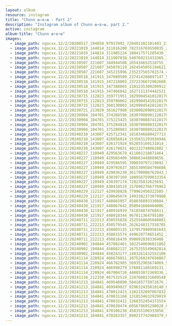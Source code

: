 ```yaml
---
layout: album
resource: instagram
title: "Chunn ✿∘ɷ∘✿ - Part 2"
description: "Instagram album of Chunn ✿∘ɷ∘✿, part 2."
active: instagram
album-title: "Chunn ✿∘ɷ∘✿"
images:
  - image_path: ngocxx.12/2/20200517_194850_97917092_720491102101493_2356863188925392377_n.jpg
  - image_path: ngocxx.12/2/20221019_144814_311816200_782316769550035_2025605562068915827_n.jpg
  - image_path: ngocxx.12/2/20221019_144814_311905224_180417571205430_741636861313198307_n.jpg
  - image_path: ngocxx.12/2/20221019_144814_311907038_540769231433365_3483899092080509831_n.jpg
  - image_path: ngocxx.12/2/20230507_221607_344944568_265434652518755_1868335363474573469_n.jpg
  - image_path: ngocxx.12/2/20230507_221607_345078119_1024545055194621_4145146722679103460_n.jpg
  - image_path: ngocxx.12/2/20230507_221607_345215996_235237565781574_4555925225916078292_n.jpg
  - image_path: ngocxx.12/2/20230518_141915_347089509_237414208897147_5831164432367616999_n.jpg
  - image_path: ngocxx.12/2/20230518_141915_347218003_2372236672962608_1779011672968160282_n.jpg
  - image_path: ngocxx.12/2/20230518_141915_347388865_1181235309209912_20835064311005142_n.jpg
  - image_path: ngocxx.12/2/20230518_141915_347466042_1627111374442521_7330821164461778135_n.jpg
  - image_path: ngocxx.12/2/20230715_112823_359771951_18299045410128170_1239353120721633788_n.jpg
  - image_path: ngocxx.12/2/20230715_112823_359790062_18299045419128170_8309166472485037703_n.jpg
  - image_path: ngocxx.12/2/20230715_112823_360130803_18299045428128170_98153042941629157_n.jpg
  - image_path: ngocxx.12/2/20230721_213020_361627980_18300020989128170_2902156171621556454_n.jpg
  - image_path: ngocxx.12/2/20230904_104701_374268598_18307008901128170_5169312778121508996_n.jpg
  - image_path: ngocxx.12/2/20230904_104701_375223425_18307008874128170_9085147850004936874_n.jpg
  - image_path: ngocxx.12/2/20230904_104701_375284018_18307008883128170_807959412260433830_n.jpg
  - image_path: ngocxx.12/2/20230904_104701_375288983_18307008892128170_9021415159337427824_n.jpg
  - image_path: ngocxx.12/2/20240210_143607_425712341_1810346689427713_4336648775161816434_n.jpg
  - image_path: ngocxx.12/2/20240210_143607_426056814_1535831293934946_1488573625686558406_n.jpg
  - image_path: ngocxx.12/2/20240210_143607_426171924_952055169131014_2050836498512950306_n.jpg
  - image_path: ngocxx.12/2/20240210_143607_426178831_402132748862802_5976794898315225227_n.jpg
  - image_path: ngocxx.12/2/20240227_110949_429563679_411001218071464_2067002711682936345_n.jpg
  - image_path: ngocxx.12/2/20240227_110949_429565409_308663448889656_103766017918229482_n.jpg
  - image_path: ngocxx.12/2/20240227_110949_429566595_390039797219892_5536909755892716652_n.jpg
  - image_path: ngocxx.12/2/20240227_110949_429792637_3855309584794686_1794869748936284157_n.jpg
  - image_path: ngocxx.12/2/20240227_110949_429836230_361790086762943_5921736461047685629_n.jpg
  - image_path: ngocxx.12/2/20240227_110949_430397169_1089567599033354_3989027520699497580_n.jpg
  - image_path: ngocxx.12/2/20240227_110949_430397174_728235832625691_7433911466740772920_n.jpg
  - image_path: ngocxx.12/2/20240227_110949_430418519_1570962766776963_6993588737581014358_n.jpg
  - image_path: ngocxx.12/2/20240229_112127_429938828_779962450322505_5443895766748043913_n.jpg
  - image_path: ngocxx.12/2/20240229_112127_430645674_1403382373879980_85557938604629199_n.jpg
  - image_path: ngocxx.12/2/20240430_121917_440865957_458036893330884_5823998817861727159_n.jpg
  - image_path: ngocxx.12/2/20240430_121917_440867642_850941660404006_150493062314826625_n.jpg
  - image_path: ngocxx.12/2/20240430_121917_440916939_741858874768411_3243074600749186438_n.jpg
  - image_path: ngocxx.12/2/20240430_121917_440918344_967011364795100_1454877103063242849_n.jpg
  - image_path: ngocxx.12/2/20240711_222213_450555828_1525568605048081_6284808826609223342_n.jpg
  - image_path: ngocxx.12/2/20240711_222213_450579545_2626248317558705_7326181407062080016_n.jpg
  - image_path: ngocxx.12/2/20240711_222213_450803135_1379579909581643_737024936588347646_n.jpg
  - image_path: ngocxx.12/2/20240711_222213_450815574_449628774651452_2063013651985588595_n.jpg
  - image_path: ngocxx.12/2/20240711_222213_450816439_998092838336408_700372082178610363_n.jpg
  - image_path: ngocxx.12/2/20240902_194844_457882401_1022540696021882_8021263846154814231_n.jpg
  - image_path: ngocxx.12/2/20240902_194844_458082127_1675255549682814_5604514423850034863_n.jpg
  - image_path: ngocxx.12/2/20240902_194844_458243177_1483261432552106_1594168166069012877_n.jpg
  - image_path: ngocxx.12/2/20241114_220924_466678851_1075260247658867_3311126982160303020_n.jpg
  - image_path: ngocxx.12/2/20241114_220924_466782985_569352965674069_5922921643886883550_n.jpg
  - image_path: ngocxx.12/2/20241114_220924_466998279_576881188169131_1494391667566129172_n.jpg
  - image_path: ngocxx.12/2/20241114_220924_467004720_440853072369336_2270300292380904449_n.jpg
  - image_path: ngocxx.12/2/20241118_212350_467532519_2287688231609548_4458853667595205799_n.jpg
  - image_path: ngocxx.12/2/20241213_164841_469548890_504185775972676_2023617167598618026_n.jpg
  - image_path: ngocxx.12/2/20241213_164841_469949027_929632435810140_8128446276033060855_n.jpg
  - image_path: ngocxx.12/2/20241213_164841_470012423_1102152897867832_8988325798246674999_n.jpg
  - image_path: ngocxx.12/2/20241213_164841_470031168_1318534632929019_5802323981155625321_n.jpg
  - image_path: ngocxx.12/2/20241213_164841_470032412_1268352454373554_361930757797267865_n.jpg
  - image_path: ngocxx.12/2/20241213_164841_470039474_605679695298028_622954911899067453_n.jpg
  - image_path: ngocxx.12/2/20241213_164841_470106238_458355100333050_7248726858290262069_n.jpg
  - image_path: ngocxx.12/2/20241213_164841_470263357_890217742904379_632678557339866306_n.jpg
---
```

